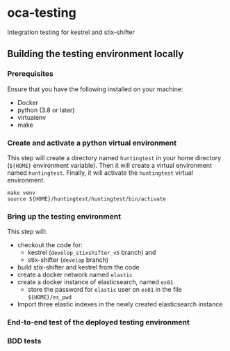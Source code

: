 # oca-testing
Integration testing for kestrel and stix-shifter

## Building the testing environment locally
### Prerequisites
Ensure that you have the following installed on your machine:
* Docker
* python (3.8 or later)
* virtualenv
* make
### Create and activate a python virtual environment
This step will create a directory named `huntingtest` in your home directory (`${HOME}` environment variable).
Then it will create a virtual environment named `huntingtest`. 
Finally, it will activate the `huntingtest` virtual environment.
```
make venv
source ${HOME}/huntingtest/huntingtest/bin/activate
```

### Bring up the testing environment
This step will:
  * checkout the code for:
    * kestrel (`develop_stixshifter_v5` branch) and 
    * stix-shifter (`develop` branch)
  * build stix-shifter and kestrel from the code
  * create a docker network named `elastic`
  * create a docker instance of elasticsearch, named `es01`
    * store the password for `elastic` user on `es01` in the file `${HOME}/es_pwd`
  * Import three elastic indexes in the newly created elasticsearch instance

### End-to-end test of the deployed testing environment

### BDD tests
